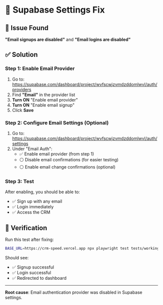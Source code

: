 # 🔧 Supabase Settings Fix

## 🚨 Issue Found
**"Email signups are disabled"** and **"Email logins are disabled"**

## ✅ Solution

### Step 1: Enable Email Provider
1. Go to: https://supabase.com/dashboard/project/wvfscwjzvmdzddomlwvl/auth/providers
2. Find **"Email"** in the provider list
3. **Turn ON** "Enable email provider" 
4. **Turn ON** "Enable email signup"
5. Click **Save**

### Step 2: Configure Email Settings (Optional)
1. Go to: https://supabase.com/dashboard/project/wvfscwjzvmdzddomlwvl/auth/settings
2. Under "Email Auth":
   - ✅ Enable email provider (from step 1)
   - ⚪ Disable email confirmations (for easier testing)
   - ⚪ Enable email change confirmations (optional)

### Step 3: Test
After enabling, you should be able to:
- ✅ Sign up with any email
- ✅ Login immediately 
- ✅ Access the CRM

## 🧪 Verification
Run this test after fixing:
```bash
BASE_URL=https://crm-speed.vercel.app npx playwright test tests/working-auth.spec.ts --headed
```

Should see:
- ✅ Signup successful
- ✅ Login successful  
- ✅ Redirected to dashboard

---
**Root cause**: Email authentication provider was disabled in Supabase settings.